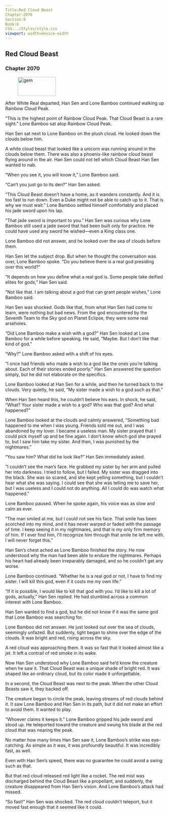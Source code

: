 ```yaml
---
Title:Red Cloud Beast 
Chapter:2070 
Section:8 
Book:6 
CSS:../Styles/style.css 
viewport: width=device-width
---
```

  
## Red Cloud Beast
### Chapter 2070
  
<figure>
	<img src="../Images/gem.gif" alt="gem" id="gem" width="120" height="60" />
</figure>
  

  
After White Real departed, Han Sen and Lone Bamboo continued walking up Rainbow Cloud Peak.

“This is the highest point of Rainbow Cloud Peak. That Cloud Beast is a rare sight.” Lone Bamboo sat atop Rainbow Cloud Peak.

Han Sen sat next to Lone Bamboo on the plush cloud. He looked down the clouds below him.

A white cloud beast that looked like a unicorn was running around in the clouds below them. There was also a phoenix-like rainbow cloud beast flying around in the air. Han Sen could not tell which Cloud Beast Han Sen wanted to nab.

“When you see it, you will know it,” Lone Bamboo said.

“Can’t you just go to its den?” Han Sen asked.

“This Cloud Beast doesn’t have a home, as it wanders constantly. And it is too fast to run down. Even a Duke might not be able to catch up to it. That is why we must wait.” Lone Bamboo settled himself comfortably and placed his jade sword upon his lap.

“That jade sword is important to you.” Han Sen was curious why Lone Bamboo still used a jade sword that had been built only for practice. He could have used any sword he wished—even a King class one.

Lone Bamboo did not answer, and he looked over the sea of clouds before them.

Han Sen let the subject drop. But when he thought the conversation was over, Lone Bamboo spoke. “Do you believe there is a real god presiding over this world?”

“It depends on how you define what a real god is. Some people take deified elites for gods,” Han Sen said.

“Not like that. I am talking about a god that can grant people wishes,” Lone Bamboo said.

Han Sen was shocked. Gods like that, from what Han Sen had come to learn, were nothing but bad news. From the god encountered by the Seventh Team to the Sky god on Planet Eclipse, they were some real arseholes.

“Did Lone Bamboo make a wish with a god?” Han Sen looked at Lone Bamboo for a while before speaking. He said, “Maybe. But I don’t like that kind of god.”

“Why?” Lone Bamboo asked with a shift of his eyes.

“I once had friends who made a wish to a god like the ones you’re talking about. Each of their stories ended poorly.” Han Sen answered the question simply, but he did not elaborate on the specifics.

Lone Bamboo looked at Han Sen for a while, and then he turned back to the clouds. Very quietly, he said, “My sister made a wish to a god such as that.”

When Han Sen heard this, he couldn’t believe his ears. In shock, he said, “What? Your sister made a wish to a god? Who was that god? And what happened?”

Lone Bamboo looked at the clouds and calmly answered, “Something bad happened to me when I was young. Friends sold me out, and I was abandoned by my lover. I became a useless man. My sister prayed that I could pick myself up and be fine again. I don’t know which god she prayed to, but I saw him take my sister. And then, I was punished by the nightmares.”

“You saw him? What did he look like?” Han Sen immediately asked.

“I couldn’t see the man’s face. He grabbed my sister by her arm and pulled her into darkness. I tried to follow, but I failed. My sister was dragged into the black. She was so scared, and she kept yelling something, but I couldn’t hear what she was saying. I could see that she was telling me to save her, but I was useless and I could not do anything. All I could do was watch what happened.”

Lone Bamboo paused. When he spoke again, his voice was as slow and calm as ever.

“The man smiled at me, but I could not see his face. That smile has been scorched into my mind, and it has never warped or faded with the passage of time. I keep seeing it in my nightmares, and that is my only firm memory of him. If I ever find him, I’ll recognize him through that smile he left me with. I will never forget this.”

Han Sen’s chest ached as Lone Bamboo finished the story. He now understood why the man had been able to endure the nightmares. Perhaps his heart had already been irreparably damaged, and so he couldn’t get any worse.

Lone Bamboo continued. “Whether he is a real god or not, I have to find my sister. I will kill this god, even if it costs me my own life.”

“If it is possible, I would like to kill that god with you. I’d like to kill a lot of gods, actually,” Han Sen replied. He had stumbled across a common interest with Lone Bamboo.

Han Sen wanted to find a god, but he did not know if it was the same god that Lone Bamboo was searching for.

Lone Bamboo did not answer. He just looked out over the sea of clouds, seemingly unfazed. But suddenly, light began to shine over the edge of the clouds. It was bright and red, rising across the sky.

A red cloud was approaching them. It was so fast that it looked almost like a jet. It left a contrail of red smoke in its wake.

Now Han Sen understood why Lone Bamboo said he’d know the creature when he saw it. That Cloud Beast was a unique shade of bright red. It was shaped like an ordinary cloud, but its color made it unforgettable.

In a second, the Cloud Beast was next to the peak. When the other Cloud Beasts saw it, they backed off.

The creature began to circle the peak, leaving streams of red clouds behind it. It saw Lone Bamboo and Han Sen in its path, but it did not make an effort to avoid them. It wanted to play.

“Whoever claims it keeps it.” Lone Bamboo gripped his jade sword and stood up. He teleported toward the creature and swung his blade at the red cloud that was nearing the peak.

No matter how many times Han Sen saw it, Lone Bamboo’s strike was eye-catching. As simple as it was, it was profoundly beautiful. It was incredibly fast, as well.

Even with Han Sen’s speed, there was no guarantee he could avoid a swing such as that.

But that red cloud released red light like a rocket. The red mist was discharged behind the Cloud Beast like a propellant, and suddenly, the creature disappeared from Han Sen’s vision. And Lone Bamboo’s attack had missed.

“So fast!” Han Sen was shocked. The red cloud couldn’t teleport, but it moved fast enough that it seemed like it could.